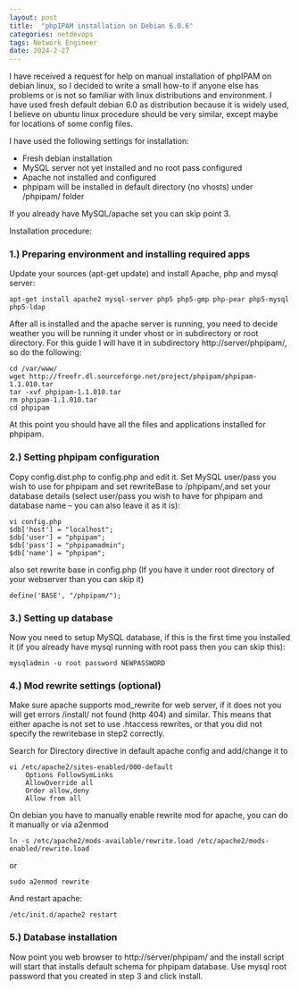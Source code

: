 ```yaml
---
layout: post
title:  "phpIPAM installation on Debian 6.0.6"
categories: netdevops
tags: Network Engineer
date: 2024-2-27
---
```


I have received a request for help on manual installation of phpIPAM on debian linux, so I decided to write a small how-to if anyone else has problems or is not so familiar with linux distributions and environment. I have used fresh default debian 6.0 as distribution because it is widely used, I believe on ubuntu linux procedure should be very similar, except maybe for locations of some config files.

I have used the following settings for installation:

- Fresh debian installation
- MySQL server not yet installed and no root pass configured
- Apache not installed and configured
- phpipam will be installed in default directory (no vhosts) under /phpipam/ folder

If you already have MySQL/apache set you can skip point 3.

Installation procedure:



### 1.) Preparing environment and installing required apps

Update your sources (apt-get update) and install Apache, php and mysql server:

```
apt-get install apache2 mysql-server php5 php5-gmp php-pear php5-mysql php5-ldap
```

After all is installed and the apache server is running, you need to decide weather you will be running it under vhost or in subdirectory or root directory. For this guide I will have it in subdirectory http://server/phpipam/, so do the following:

```
cd /var/www/
wget http://freefr.dl.sourceforge.net/project/phpipam/phpipam-1.1.010.tar
tar -xvf phpipam-1.1.010.tar
rm phpipam-1.1.010.tar
cd phpipam
```

At this point you should have all the files and applications installed for phpipam.



### 2.) Setting phpipam configuration

Copy config.dist.php to config.php and edit it. Set MySQL user/pass you wish to use for phpipam and set rewriteBase to /phpipam/,and set your database details (select user/pass you wish to have for phpipam and database name – you can also leave it as it is):

```
vi config.php
$db['host'] = "localhost";
$db['user'] = "phpipam";
$db['pass'] = "phpipamadmin";
$db['name'] = "phpipam";
```

also set rewrite base in config.php (If you have it under root directory of your webserver than you can skip it)

```
define('BASE', "/phpipam/");
```



### 3.) Setting up database

Now you need to setup MySQL database, if this is the first time you installed it (if you already have mysql running with root pass then you can skip this):

```
mysqladmin -u root password NEWPASSWORD
```



### 4.) Mod rewrite settings (optional)

Make sure apache supports mod_rewrite for web server, if it does not you will get errors /install/ not found (http 404) and similar. This means that either apache is not set to use .htaccess rewrites, or that you did not specify the rewritebase in step2 correctly.

Search for Directory directive in default apache config and add/change it to

```
vi /etc/apache2/sites-enabled/000-default
    Options FollowSymLinks
    AllowOverride all
    Order allow,deny
    Allow from all
```

On debian you have to manually enable rewrite mod for apache, you can do it manually or via a2enmod

```
ln -s /etc/apache2/mods-available/rewrite.load /etc/apache2/mods-enabled/rewrite.load
```

or

```
sudo a2enmod rewrite
```

And restart apache:

```
/etc/init.d/apache2 restart
```



### 5.) Database installation

Now point you web browser to http://server/phpipam/ and the install script will start that installs default schema for phpipam database. Use mysql root password that you created in step 3 and click install.
